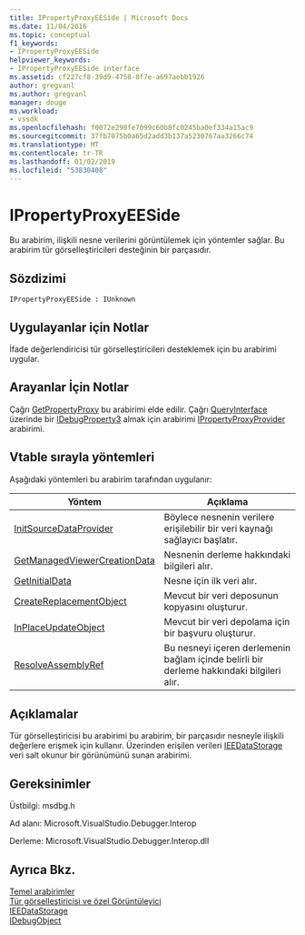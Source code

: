 ```yaml
---
title: IPropertyProxyEESide | Microsoft Docs
ms.date: 11/04/2016
ms.topic: conceptual
f1_keywords:
- IPropertyProxyEESide
helpviewer_keywords:
- IPropertyProxyEESide interface
ms.assetid: cf227cf8-39d9-4758-8f7e-a697aebb1926
author: gregvanl
ms.author: gregvanl
manager: douge
ms.workload:
- vssdk
ms.openlocfilehash: f0072e290fe7099c60b8fc0245ba0ef334a15ac9
ms.sourcegitcommit: 37fb7075b0a65d2add3b137a5230767aa3266c74
ms.translationtype: MT
ms.contentlocale: tr-TR
ms.lasthandoff: 01/02/2019
ms.locfileid: "53830408"
---
```

# <a name="ipropertyproxyeeside"></a>IPropertyProxyEESide
Bu arabirim, ilişkili nesne verilerini görüntülemek için yöntemler sağlar. Bu arabirim tür görselleştiricileri desteğinin bir parçasıdır.  
  
## <a name="syntax"></a>Sözdizimi  
  
```  
IPropertyProxyEESide : IUnknown  
```  
  
## <a name="notes-for-implementers"></a>Uygulayanlar için Notlar  
 İfade değerlendiricisi tür görselleştiricileri desteklemek için bu arabirimi uygular.  
  
## <a name="notes-for-callers"></a>Arayanlar İçin Notlar  
 Çağrı [GetPropertyProxy](../../../extensibility/debugger/reference/ipropertyproxyprovider-getpropertyproxy.md) bu arabirimi elde edilir. Çağrı [QueryInterface](/cpp/atl/queryinterface) üzerinde bir [IDebugProperty3](../../../extensibility/debugger/reference/idebugproperty3.md) almak için arabirimi [IPropertyProxyProvider](../../../extensibility/debugger/reference/ipropertyproxyprovider.md) arabirimi.  
  
## <a name="methods-in-vtable-order"></a>Vtable sırayla yöntemleri  
 Aşağıdaki yöntemleri bu arabirim tarafından uygulanır:  
  
|Yöntem|Açıklama|  
|------------|-----------------|  
|[InitSourceDataProvider](../../../extensibility/debugger/reference/ipropertyproxyeeside-initsourcedataprovider.md)|Böylece nesnenin verilere erişilebilir bir veri kaynağı sağlayıcı başlatır.|  
|[GetManagedViewerCreationData](../../../extensibility/debugger/reference/ipropertyproxyeeside-getmanagedviewercreationdata.md)|Nesnenin derleme hakkındaki bilgileri alır.|  
|[GetInitialData](../../../extensibility/debugger/reference/ipropertyproxyeeside-getinitialdata.md)|Nesne için ilk veri alır.|  
|[CreateReplacementObject](../../../extensibility/debugger/reference/ipropertyproxyeeside-createreplacementobject.md)|Mevcut bir veri deposunun kopyasını oluşturur.|  
|[InPlaceUpdateObject](../../../extensibility/debugger/reference/ipropertyproxyeeside-inplaceupdateobject.md)|Mevcut bir veri depolama için bir başvuru oluşturur.|  
|[ResolveAssemblyRef](../../../extensibility/debugger/reference/ipropertyproxyeeside-resolveassemblyref.md)|Bu nesneyi içeren derlemenin bağlam içinde belirli bir derleme hakkındaki bilgileri alır.|  
  
## <a name="remarks"></a>Açıklamalar  
 Tür görselleştiricisi bu arabirimi bu arabirim, bir parçasıdır nesneyle ilişkili değerlere erişmek için kullanır. Üzerinden erişilen verileri [IEEDataStorage](../../../extensibility/debugger/reference/ieedatastorage.md) veri salt okunur bir görünümünü sunan arabirimi.  
  
## <a name="requirements"></a>Gereksinimler  
 Üstbilgi: msdbg.h  
  
 Ad alanı: Microsoft.VisualStudio.Debugger.Interop  
  
 Derleme: Microsoft.VisualStudio.Debugger.Interop.dll  
  
## <a name="see-also"></a>Ayrıca Bkz.  
 [Temel arabirimler](../../../extensibility/debugger/reference/core-interfaces.md)   
 [Tür görselleştiricisi ve özel Görüntüleyici](../../../extensibility/debugger/type-visualizer-and-custom-viewer.md)   
 [IEEDataStorage](../../../extensibility/debugger/reference/ieedatastorage.md)   
 [IDebugObject](../../../extensibility/debugger/reference/idebugobject.md)